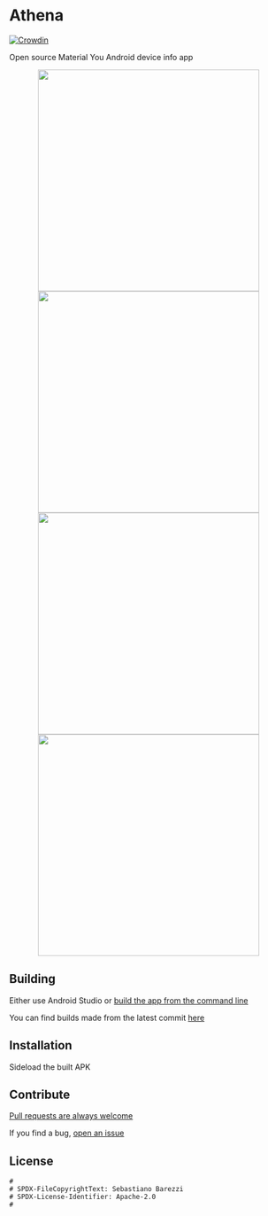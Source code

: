 # Athena

[![Crowdin](https://badges.crowdin.net/athena-android/localized.svg)](https://crowdin.com/project/athena-android)

Open source Material You Android device info app

<p float="left" align="middle">
  <img src="assets/athena1.png" height="400px">
    <img src="assets/athena2.png" height="400px">
    <img src="assets/athena3.png" height="400px">
    <img src="assets/athena4.png" height="400px">
</p>

## Building

Either use Android Studio or [build the app from the command line](https://developer.android.com/studio/build/building-cmdline)

You can find builds made from the latest commit [here](https://github.com/SebaUbuntu/Athena/releases/tag/latest)

## Installation

Sideload the built APK

## Contribute

[Pull requests are always welcome](https://github.com/SebaUbuntu/Athena/pulls)

If you find a bug, [open an issue](https://github.com/SebaUbuntu/Athena/issues)

## License

```
#
# SPDX-FileCopyrightText: Sebastiano Barezzi
# SPDX-License-Identifier: Apache-2.0
#
```
